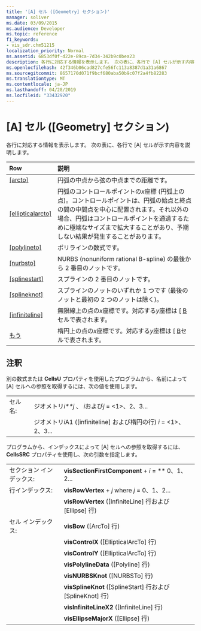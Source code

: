 ```yaml
---
title: '[A] セル ([Geometry] セクション)'
manager: soliver
ms.date: 03/09/2015
ms.audience: Developer
ms.topic: reference
f1_keywords:
- vis_sdr.chm51215
localization_priority: Normal
ms.assetid: 6853df0f-d22e-89ca-7d34-342b9c0bea23
description: 各行に対応する情報を表示します。 次の表に、各行で [A] セルが示す内容を説明します。
ms.openlocfilehash: 42f346b06cad827cfe56fc113a8387d1a31a6867
ms.sourcegitcommit: 8657170d071f9bcf680aba50b9c07f2a4fb82283
ms.translationtype: MT
ms.contentlocale: ja-JP
ms.lasthandoff: 04/28/2019
ms.locfileid: "33432920"
---
```

# <a name="a-cell-geometry-section"></a>[A] セル ([Geometry] セクション)

各行に対応する情報を表示します。 次の表に、各行で [A] セルが示す内容を説明します。
  
|**Row**|**説明**|
|:-----|:-----|
|[[arcto]](arcto-row-geometry-section.md) <br/> | 円弧の中点から弦の中点までの距離です。  <br/> |
|[[ellipticalarcto]](ellipticalarcto-row-geometry-section.md) <br/> | 円弧のコントロールポイントの*x*座標 (円弧上の点)。コントロールポイントは、円弧の始点と終点の間の中間点を中心に配置されます。それ以外の場合、円弧はコントロールポイントを通過するために極端なサイズまで拡大することがあり、予期しない結果が発生することがあります。  <br/> |
|[[polylineto]](polylineto-row-geometry-section.md) <br/> | ポリラインの数式です。  <br/> |
|[[nurbsto]](nurbsto-row-geometry-section.md) <br/> | NURBS (nonuniform rational B-spline) の最後から 2 番目のノットです。  <br/> |
|[[splinestart]](splinestart-row-geometry-section.md) <br/> | スプラインの 2 番目のノットです。  <br/> |
|[[splineknot]](splineknot-row-geometry-section.md) <br/> | スプラインのノットのいずれか 1 つです (最後のノットと最初の 2 つのノットは除く)。  <br/> |
|[[infiniteline]](infiniteline-row-geometry-section.md) <br/> | 無限線上の点の*x*座標です。対応する*y*座標は [ [B](b-cell-geometry-section.md)セルで表されます。  <br/> |
|[もう](ellipse-row-geometry-section.md) <br/> | 楕円上の点の*x*座標です。対応する*y*座標は [ [B](b-cell-geometry-section.md)セルで表されます。  <br/> |
   
## <a name="remarks"></a>注釈

別の数式または **CellsU** プロパティを使用したプログラムから、名前によって [A] セルへの参照を取得するには、次の値を使用します。 
  
|||
|:-----|:-----|
| セル名:  <br/> | ジオメトリ*i**j* 、 *i*および*j* = <1>、2、3...  <br/> |
|| ジオメトリ*i*A1 ([infiniteline] および楕円の行) *i* = <1>、2、3...  <br/> |
   
プログラムから、インデックスによって [A] セルへの参照を取得するには、**CellsSRC** プロパティを使用し、次の引数を指定します。 
  
|||
|:-----|:-----|
| セクション インデックス:  <br/> |**visSectionFirstComponent** +  *i* = ** 0、1、2...  <br/> |
| 行インデックス:  <br/> |**visRowVertex** +  *j* where *j* = 0、1、2...  <br/> |
||**visRowVertex** ([InfiniteLine] 行および [Ellipse] 行)  <br/> |
| セル インデックス:  <br/> |**visBow** ([ArcTo] 行)  <br/> |
||**visControlX** ([EllipticalArcTo] 行)  <br/> |
||**visControlY** ([EllipticalArcTo] 行)  <br/> |
||**visPolylineData** ([Polyline] 行)  <br/> |
||**visNURBSKnot** ([NURBSTo] 行)  <br/> |
||**visSplineKnot** ([SplineStart] 行および [SplineKnot] 行)  <br/> |
||**visInfiniteLineX2** ([InfiniteLine] 行)  <br/> |
||**visEllipseMajorX** ([Ellipse] 行)  <br/> |
   

